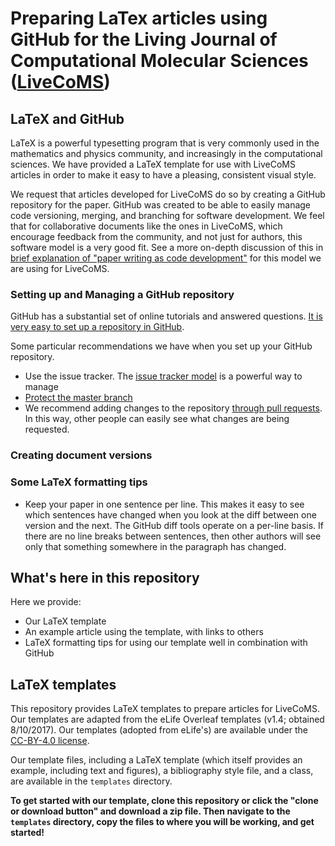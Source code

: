 # Preparing LaTex articles using GitHub for the Living Journal of Computational Molecular Sciences ([LiveCoMS](http://www.livecomsjournal.org/))

## LaTeX and GitHub

LaTeX is a powerful typesetting program that is very commonly used in the mathematics and physics community, and increasingly in the computational sciences. We have provided a LaTeX template for use with LiveCoMS articles in order to make it easy to have a pleasing, consistent visual style. 

We request that articles developed for LiveCoMS do so by creating a GitHub repository for the paper.  GitHub was created to be able to easily manage code versioning, merging, and branching for software development. We feel that for collaborative documents like the ones in LiveCoMS, which encourage feedback from the community, and not just for authors, this software model is a very good fit. See a more on-depth discussion of this in [brief explanation of "paper writing as code development"](http://https://github.com/livecomsjournal/journal_information/blob/master/editorial_material/PAPER_CODE.md) for this model we are using for LiveCoMS.

### Setting up and Managing a GitHub repository

GitHub has a substantial set of online tutorials and answered questions.  [It is very easy to set up a repository in GitHub](https://help.github.com/articles/create-a-repo/). 

Some particular recommendations we have when you set up your GitHub repository. 
- Use the issue tracker.  The [issue tracker model](https://guides.github.com/features/issues/) is a powerful way to manage
- [Protect the master branch](https://help.github.com/articles/about-protected-branches/) 
- We recommend adding changes to the repository [through pull requests](https://help.github.com/articles/proposing-changes-to-your-work-with-pull-requests/). In this way, other people can easily see what changes are being requested.

### Creating document versions

### Some LaTeX formatting tips

- Keep your paper in one sentence per line.  This makes it easy to see which sentences have changed when you look at the diff between one version and the next.  The GitHub diff tools operate on a per-line basis. If there are no line breaks between sentences, then other authors will see only that something somewhere in the paragraph has changed.

## What's here in this repository

Here we provide:
- Our LaTeX template
- An example article using the template, with links to others
- LaTeX formatting tips for using our template well in combination with GitHub

## LaTeX templates

This repository provides LaTeX templates to prepare articles for LiveCoMS. Our templates are adapted from the eLife Overleaf templates (v1.4; obtained 8/10/2017). 
Our templates (adopted from eLife's) are available under the [CC-BY-4.0 license](https://creativecommons.org/licenses/by/4.0/).

Our template files, including a LaTeX template (which itself provides an example, including text and figures), a bibliography style file, and a class, are available in the `templates` directory. 

**To get started with our template, clone this repository or click the "clone or download button" and download a zip file. Then navigate to the `templates` directory, copy the files to where you will be working, and get started!**
 

